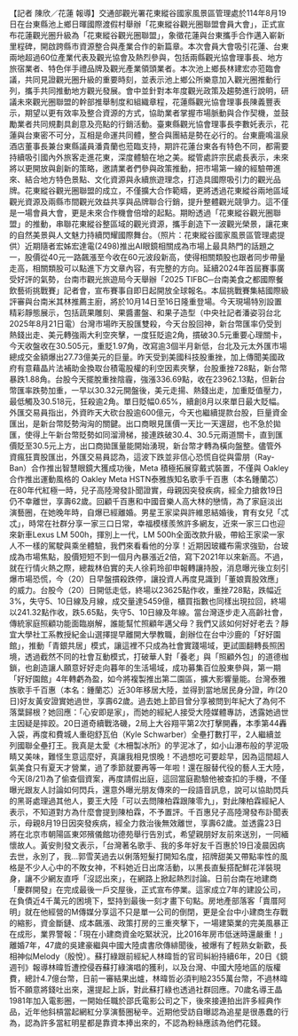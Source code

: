 【記者 陳欣／花蓮 報導】交通部觀光署花東縱谷國家風景區管理處於114年8月19日在台東縣池上鄉日暉國際渡假村舉辦「花東縱谷觀光圈聯盟會員大會」，正式宣布花蓮觀光圈升級為「花東縱谷觀光圈聯盟」，象徵花蓮與台東攜手合作邁入嶄新里程碑，開啟跨縣市資源整合與產業合作的新篇章。本次會員大會吸引花蓮、台東兩地超過60位產業代表及觀光協會及熱烈參與，包括兩縣觀光協會理事長、地方旅宿業者、特色伴手禮品牌及觀光產業領頭業者。本次池上鄉長林建宏亦蒞臨會議，共同見證觀光圈升級的重要時刻，並表示池上鄉公所樂意加入觀光圈推動行列，攜手共同推動地方觀光發展。會中並針對本年度觀光政策及趨勢進行說明，研議未來觀光圈聯盟的幹部推舉制度和組織章程，花蓮縣觀光協會理事長陳義豐表示，期望以更有效率及整合資源的方式，協助業者掌握市場脈動與合作契機，並鼓勵業者共同規劃具創意及亮點的行銷活動。臺東縣觀光協會理事長李數奼表示，花蓮與台東密不可分，互相是命運共同體，整合與團結是勢在必行的。台東鹿鳴溫泉酒店董事長兼台東縣議員潘貴蘭也蒞臨支持，期許花蓮台東各有特色不同，都需要持續吸引國內外旅客走進花東，深度體驗在地之美。縱管處許宗民處長表示，未來將以更開放與創新的策略，邀請業者們參與政策推動，把市場第一線的經驗帶進來、結合地方特色景點、文化資源與永續旅遊理念，打造具國際吸引力的觀光品牌。花東縱谷觀光圈聯盟的成立，不僅擴大合作範疇，更將透過花東縱谷兩地區域觀光資源及兩縣市間觀光效益共享與品牌聯合行銷，提升整體觀光競爭力。這不僅是一場會員大會，更是未來合作機會倍增的起點。期盼透過「花東縱谷觀光圈聯盟」的推動，串聯花東縱谷整區域的觀光資源，攜手創造下一波觀光榮景，讓花東的自然美景與人文魅力持續閃耀國際舞台。（照片：花東縱谷國家風景區管理處提供）近期隨者宏姊宏達電(2498)推出AI眼鏡相關成為市場上最具熱門的話題之一，股價從40元一路飆漲至今收在60元波段新高，使得相關類股也跟者同步帶量走高，相關類股可以點進下方文章內容，有完整的方向。延續2024年首屆賽事廣受好評的氣勢，台南市觀光旅遊局今天舉辦「2025 TIFBC─台南美食之都國際餐飲藝術挑戰賽」記者會，宣布賽事自即日起開放全球報名。本屆挑戰賽集結國際級評審與台南米其林推薦主廚，將於10月14日至16日隆重登場。今天現場特別設置精彩靜態展示，包括蔬果雕刻、果醬畫盤、和果子造型（中央社記者潘姿羽台北2025年8月21日電）台灣市場昨天股匯雙殺，今天台股回神，新台幣匯率仍受到熱錢出走、美元轉強兩大利空夾擊，一度狂貶逾2角，摜破30.5元重要心理關卡，今天收盤收在30.505元，重貶1.97角，改寫逾3個半月新低，台北及元太外匯市場總成交金額爆出27.73億美元的巨量。昨天受到美國科技股重挫，加上傳聞美國政府有意藉晶片法補助金換取台積電股權的利空因素夾擊，台股重挫728點，新台幣暴跌1.88角。台股今天擺脫重挫陰霾，強漲336.69點，收在23962.13點，但新台幣匯率跌勢加重，一早以30.32元開盤後，美元走揚、熱錢出走，加重貶值壓力，最低觸及30.518元，狂殺逾2角。單日貶幅0.65%，續創8月以來單日最大貶幅。外匯交易員指出，外資昨天大砍台股逾600億元，今天也繼續提款台股，巨量資金匯出，是新台幣貶勢洶洶的關鍵。出口商眼見匯價一天比一天還甜，也不急於拋匯，使得上午新台幣貶勢如同溜滑梯，接連跌破30.4、30.5元兩道關卡，直到匯價貶至30.5元上方，出口商拋匯量能開始湧現，新台幣才轉為橫向盤整。儘管外資瘋狂賣股匯出，外匯交易員認為，這波下跌並非信心恐慌自從與雷朋（Ray-Ban）合作推出智慧眼鏡大獲成功後，Meta 積極拓展穿戴式裝置，不僅與 Oakley 合作推出運動風格的 Oakley Meta HSTN泰雅族知名歌手千百惠（本名鍾蘭芯）在80年代紅極一時，兒子高陸灣發訃聞證實，母親因突發疾病，經全力搶救19日仍不幸離世，享壽62歲。回顧千百惠和中國音樂人高大林的戀情，為了家庭淡出演藝圈，在她晚年時，自爆已經離婚。男星王家梁與許維恩結婚後，育有女兒「忒忒」，時常在社群分享一家三口日常，幸福模樣羨煞許多網友，近來一家三口也迎來新車Lexus LM 500h，揮別上一代，LM 500h全面改款升級，帶給王家梁一家人不一樣的駕駛與乘坐體驗，我們來看看他的分享！近期因玻纖布需求強勁，台玻成為市場焦點，股價短短不到一個月內暴漲近2倍，寫下2021年以來新高。不過，就在行情火熱之際，總裁林伯實的夫人徐莉玲卻申報轉讓持股，消息曝光後立刻引爆市場恐慌，今（20）日早盤摜殺跌停，讓投資人再度見識到「董娘賣股效應」的威力。台股今（20）日開低走低，終場以23625點作收，重挫728點，跌幅近3%，失守5、10日線及月線，成交量達5459億，櫃買指數也同樣出現拉回，終場以241.32點作收，跌5.65點，失守5、10日線及年線。當台灣逐步走入高齡社會，傳統家庭照顧功能面臨崩解，誰能幫忙照顧年邁父母？我們又該如何好好老去？靜宜大學社工系教授紀金山選擇提早離開大學教職，創辦位在台中沙鹿的「好好園館」，推動「青銀共居」模式，讓這裡不只成為社會實踐場域，更試圖翻轉長照困境，透過截然不同的社會互動模式，打破華人對「養老」與「照顧外包」的道德枷鎖，也創造讓人願意好好走向暮年的生活場域，成功募集百位股東參與，第一期「好好園館」4年轉虧為盈，如今將複製推出第二園區，擴大影響量能。台灣泰雅族歌手千百惠（本名：鍾蘭芯）近30年移居大陸，並得到當地居民身分證，昨(20日)好友黃安證實她過世，享壽62歲。過去她上節目曾分享被問到年紀大了為何不落葉歸根？她回應：「心安即是家」，而她的經紀人接受大陸媒體專訪，透露她過世主因疑是摔跤。20日道奇續戰洛磯，2局上大谷翔平第2次打擊開轟，本季第44轟入袋，再度和費城人重砲舒瓦伯（Kyle Schwarber）全壘打數打平，2人繼續並列國聯全壘打王。我真是太愛《木柵製冰所》的芋泥冰了，如小山瀑布般的芋泥吸睛又美味，難怪生意這麼好，真讓我相見恨晚！不過想吃可要趁早，因為這間超人氣美食只有夏天才營業，過了季節就要再等一年啦！還在服替代役的藝人王大陸，今天(8/21)為了偷查個資案，再度請假出庭，這回當庭勘驗他被查扣的手機，不僅曝光跟友人討論如何閃兵，還意外曝光朋友傳來的一段語音訊息，說可以協助閃兵的黑哥處理過其他人，要王大陸「可以去問陳柏霖跟陳零九」，對此陳柏霖經紀人表示，不知道對方為什麼會提到陳柏霖，不予置評。千百惠兒子高陸灣發布訃聞表示，母親8月19日因突發疾病，經全力救治後無效離世，享壽62歲。並透露23日將在北京市朝陽區東郊殯儀館功德苑舉行告別式，希望親朋好友前來送別，一同緬懷故人。黃安則發文表示，「台灣著名歌手、我的多年好友千百惠於19日凌晨因病去世，永別了，我...郭雪芙過去以俐落短髮打開知名度，招牌甜美又帶點率性的風格是不少人心中的不敗女神，不料她近日出席活動，以黑長直髮搭配鮮花洋裝現身，讓不少網友直呼「沒認出來」，在網路上掀起熱烈討論。日前台南在地建商「慶群開發」在完成最後一戶交屋後，正式宣布停業。這家成立7年的建設公司，在負債近4千萬元的困境下，堅持到最後一刻才畫下句點。房地產部落客「賣厝阿明」就在他經營的M傳媒分享這不只是單一公司的倒閉，更是全台中小建商生存戰的縮影，資金斷鏈、成本飆漲、政策打房的三重夾擊下，一場建築業的完美風暴正在成形，業界警報：「現在小建商資金吃緊狀況，比2016年房市低迷時還嚴重！」離婚7年，47歲的吳建豪繼與中國大陸虞書欣傳緋聞後，被爆有了輕熟女新歡，長相神似Melody（殷悅）。蘇打綠跟前經紀人林暐哲的官司糾紛持續6年，20日《鏡週刊》報導林暐哲遭控侵吞蘇打綠演唱的獲利，以及台灣、中國大陸地區的版權費，總計4.7億台幣，日前一審結果出爐，林暐哲必須判賠2355萬台幣，不過林暐哲不願意將錢吐出來，還提起上訴，對此蘇打綠也透過社群回應。70歲名導王晶1981年加入電影圈，一開始任職於邵氏電影公司之下，後來接連拍出許多經典作品，近年他斜槓當起網紅分享演藝圈秘辛。近期他受訪自曝認為追星是很愚蠢的行為，認為許多當紅明星都是靠資本捧出來的，不認為粉絲應該為他們花錢。